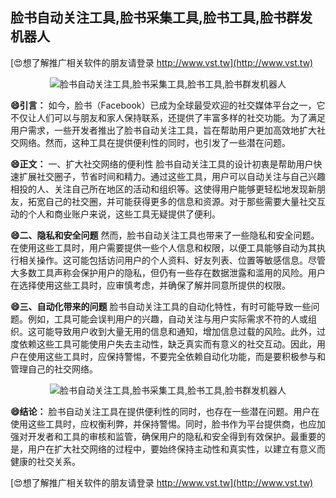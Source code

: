 ## **脸书自动关注工具,脸书采集工具,脸书工具,脸书群发机器人**

[😍想了解推广相关软件的朋友请登录 http://www.vst.tw](http://www.vst.tw)

 <center><img src="https://vst.tw/MP4/tuiguang/png/0.png" alt="脸书自动关注工具,脸书采集工具,脸书工具,脸书群发机器人"></center>

**😄引言：**
如今，脸书（Facebook）已成为全球最受欢迎的社交媒体平台之一，它不仅让人们可以与朋友和家人保持联系，还提供了丰富多样的社交功能。为了满足用户需求，一些开发者推出了脸书自动关注工具，旨在帮助用户更加高效地扩大社交网络。然而，这种工具在提供便利性的同时，也引发了一些潜在问题。

**😄正文：**
一、扩大社交网络的便利性
脸书自动关注工具的设计初衷是帮助用户快速扩展社交圈子，节省时间和精力。通过这些工具，用户可以自动关注与自己兴趣相投的人、关注自己所在地区的活动和组织等。这使得用户能够更轻松地发现新朋友，拓宽自己的社交圈，并可能获得更多的信息和资源。对于那些需要大量社交互动的个人和商业账户来说，这些工具无疑提供了便利。

**😄二、隐私和安全问题**
然而，脸书自动关注工具也带来了一些隐私和安全问题。在使用这些工具时，用户需要提供一些个人信息和权限，以便工具能够自动为其执行相关操作。这可能包括访问用户的个人资料、好友列表、位置等敏感信息。尽管大多数工具声称会保护用户的隐私，但仍有一些存在数据泄露和滥用的风险。用户在选择使用这些工具时，应审慎考虑，并确保了解并同意所提供的权限。

**😄三、自动化带来的问题**
脸书自动关注工具的自动化特性，有时可能导致一些问题。例如，工具可能会误判用户的兴趣，自动关注与用户实际需求不符的人或组织。这可能导致用户收到大量无用的信息和通知，增加信息过载的风险。此外，过度依赖这些工具可能使用户失去主动性，缺乏真实而有意义的社交互动。因此，用户在使用这些工具时，应保持警惕，不要完全依赖自动化功能，而是要积极参与和管理自己的社交网络。

 <center><img src="https://vst.tw/MP4/tuiguang/png/3.png" alt="脸书自动关注工具,脸书采集工具,脸书工具,脸书群发机器人"></center>

**😄结论：**
脸书自动关注工具在提供便利性的同时，也存在一些潜在问题。用户在使用这些工具时，应权衡利弊，并保持警惕。同时，脸书作为平台提供商，也应加强对开发者和工具的审核和监管，确保用户的隐私和安全得到有效保护。最重要的是，用户在扩大社交网络的过程中，要始终保持主动性和真实性，以建立有意义而健康的社交关系。

[😍想了解推广相关软件的朋友请登录 http://www.vst.tw](http://www.vst.tw)



